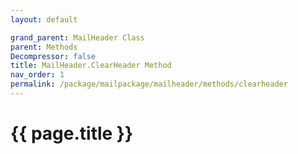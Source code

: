 ```yaml
---
layout: default

grand_parent: MailHeader Class
parent: Methods
Decompressor: false
title: MailHeader.ClearHeader Method
nav_order: 1
permalink: /package/mailpackage/mailheader/methods/clearheader
---
```

# {{ page.title }}